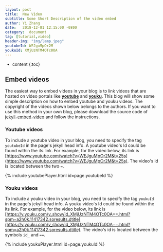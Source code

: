 ```yaml
---
layout: post
title:  New Video
subtitle: Some Short Description of the video embed
author: Yi Zhang
date:   2018-12-01 12:15:00 -0800
category:  document
tag: [tutorial,video]
header-img: "img/lamp.jpeg"
youtubeId: WEJguMpOr2M
youkuId: XMjUzNTM4OTc0OA
---
```


* content
{:toc}


## Embed videos

The easiest way to embed videos in your blog is to link videos that are hosted on video portals like [**youtube**](https://www.youtube.com) and [**youku**](https://www.youku.com). This blog will show some simple description on how to embed youtube and youku videos. The copyright of the videos shown below belongs to the authors. If you want to use this method in your own blog, please download the source code of [jekyll-embed-video](https://github.com/nathancy/jekyll-embed-video) and follow the instructions.

### Youtube videos

To include a youtube video in your blog, you need to specify the tag `youtubeId` in the page's jekyll head info. A youtube video's Id could be found within the its link. For example, for the video below, its link is [https://www.youtube.com/watch?v=WEJguMpOr2M&t=25s](https://www.youtube.com/watch?v=WEJguMpOr2M&t=25s). The video's id is located between the two `=`.

{% include youtubePlayer.html id=page.youtubeId %}

### Youku videos

To include a youku video in your blog, you need to specify the tag `youkuId` in the page's jekyll head info. A youku video's Id could be found within the its link. For example, for the video below, its link is [https://v.youku.com/v_show/id_XMjUzNTM4OTc0OA==.html?spm=a2h0k.11417342.soresults.dtitle](https://v.youku.com/v_show/id_XMjUzNTM4OTc0OA==.html?spm=a2h0k.11417342.soresults.dtitle). The video's id is located between the symbols `id_` and `==`.

{% include youkuPlayer.html id=page.youkuId %}